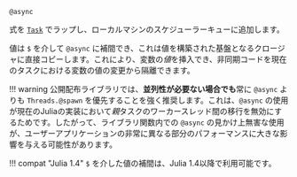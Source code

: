 ```
@async
```

式を [`Task`](@ref) でラップし、ローカルマシンのスケジューラーキューに追加します。

値は `$` を介して `@async` に補間でき、これは値を構築された基盤となるクロージャに直接コピーします。これにより、変数の*値*を挿入でき、非同期コードを現在のタスクにおける変数の値の変更から隔離できます。

!!! warning
    公開配布ライブラリでは、**並列性が必要ない場合でも**常に `@async` よりも `Threads.@spawn` を優先することを強く推奨します。これは、`@async` の使用が現在のJuliaの実装において*親*タスクのワーカースレッド間の移行を無効にするためです。したがって、ライブラリ関数内での `@async` の見かけ上無害な使用が、ユーザーアプリケーションの非常に異なる部分のパフォーマンスに大きな影響を与える可能性があります。


!!! compat "Julia 1.4"
    `$` を介した値の補間は、Julia 1.4以降で利用可能です。

